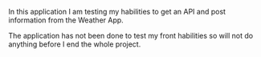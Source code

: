 
In this application I am testing my habilities to get an API and post information from the Weather App.

The application has not been done to test my front habilities so will not do anything before I end the whole project. 